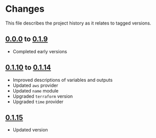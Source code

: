 # Changes
This file describes the project history as it relates to tagged versions.

## [0.0.0](.) to [0.1.9](.)
- Completed early versions

## [0.1.10](.) to [0.1.14](.)
- Improved descriptions of variables and outputs
- Updated `aws` provider
- Updated `name` module
- Upgraded `terraform` version
- Upgraded `time` provider

## [0.1.15](.)
- Updated version
